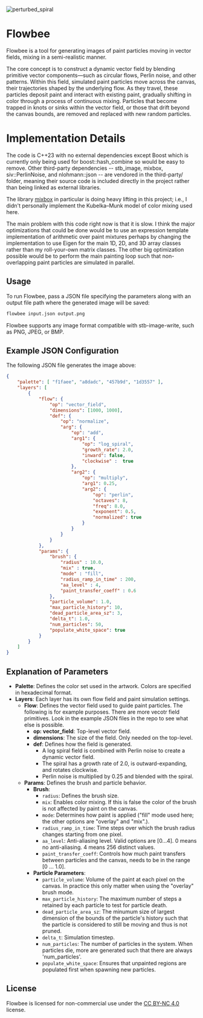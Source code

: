 
![perturbed_spiral](https://github.com/user-attachments/assets/ab74148f-91a3-4846-ace9-4587ab0f3353)

# Flowbee

Flowbee is a tool for generating images of paint particles moving in vector fields, mixing in a semi-realistic manner. 

The core concept is to construct a dynamic vector field by blending primitive vector components—such as circular flows, Perlin noise, and other patterns. Within this field, simulated paint particles move across the canvas, their trajectories shaped by the underlying flow. As they travel, these particles deposit paint and interact with existing paint, gradually shifting in color through a process of continuous mixing. Particles that become trapped in knots or sinks within the vector field, or those that drift beyond the canvas bounds, are removed and replaced with new random particles.

# Implementation Details

The code is C++23 with no external dependencies except Boost which is currently only being used for boost::hash_combine so would be easy to remove. Other third-party dependencies -- stb_image, mixbox, siv::PerlinNoise, and nlohmann::json -- are vendored in the third-party/ folder, meaning their source code is included directly in the project rather than being linked as external libraries.

The library [mixbox](https://scrtwpns.com/mixbox/) in particular is doing heavy lifting in this project; i.e., I didn't personally implement the Kubelka–Munk model of color mixing used here.

The main problem with this code right now is that it is slow. I think the major optimizations that could be done would be to use an expression template implementation of arithmetic over paint mixtures perhaps by changing the implementation to use Eigen for the main 1D, 2D, and 3D array classes rather than my roll-your-own matrix classes. The other big optimization possible would be to perform the main painting loop such that non-overlapping paint particles are simulated in parallel.

## Usage

To run Flowbee, pass a JSON file specifying the parameters along with an output file path where the generated image will be saved:

```sh
flowbee input.json output.png
```

Flowbee supports any image format compatible with stb-image-write, such as PNG, JPEG, or BMP.

## Example JSON Configuration

The following JSON file generates the image above:

```json
{
    "palette": [ "f1faee", "a8dadc", "457b9d", "1d3557" ],
    "layers": [
        {
            "flow": {
                "op": "vector_field",
                "dimensions": [1000, 1000],
                "def": {
                    "op": "normalize",
                    "arg": {
                        "op": "add",
                        "arg1": {
                            "op": "log_spiral",
                            "growth_rate": 2.0,
                            "inward": false,
                            "clockwise" :  true
                        },
                        "arg2": {
                            "op": "multiply",
                            "arg1": 0.25,
                            "arg2": {    
                                "op": "perlin",
                                "octaves": 8,
                                "freq": 8.0,
                                "exponent": 0.5,
                                "normalized": true
                            }  
                        }
                    }
                }
            },
            "params": {
                "brush": {
                    "radius" : 10.0,
                    "mix" : true,
                    "mode" : "fill",
                    "radius_ramp_in_time" : 200,
                    "aa_level" : 4,
                    "paint_transfer_coeff" : 0.6
                },
                "particle_volume": 1.0,
                "max_particle_history": 10,
                "dead_particle_area_sz": 3,
                "delta_t": 1.0,
                "num_particles": 50,
                "populate_white_space": true
            }
        }
    ]
}
```

## Explanation of Parameters

- **Palette**: Defines the color set used in the artwork. Colors are specified in hexadecimal format.
- **Layers**: Each layer has its own flow field and paint simulation settings.
  - **Flow**: Defines the vector field used to guide paint particles. The following is for example purposes. There are more vecotr field primitives. Look in the example JSON files in the repo to see what else is possible.
    - **op: vector\_field**: Top-level vector field.
    - **dimensions**: The size of the field. Only needed on the top-level.
    - **def**: Defines how the field is generated.
      - A log spiral field is combined with Perlin noise to create a dynamic vector field.
      - The spiral has a growth rate of 2.0, is outward-expanding, and rotates clockwise.
      - Perlin noise is multiplied by 0.25 and blended with the spiral.
  - **Params**: Defines the brush and particle behavior.
    - **Brush**:
      - `radius`: Defines the brush size.
      - `mix`: Enables color mixing. If this is false the color of the brush is not affected by paint on the canvas.
      - `mode`: Determines how paint is applied ("fill" mode used here; the other options are "overlay" and "mix".).
      - `radius_ramp_in_time`: Time steps over which the brush radius changes starting from one pixel.
      - `aa_level`: Anti-aliasing level. Valid options are [0...4]. 0 means no anti-aliasing. 4 means 256 distinct values.
      - `paint_transfer_coeff`: Controls how much paint transfers between particles and the canvas, needs to be in the range [0 ... 1.0].
    - **Particle Parameters**:
      - `particle_volume`: Volume of the paint at each pixel on the canvas. In practice this only matter when using the "overlay" brush mode.
      - `max_particle_history`: The maximum number of steps a retained by each particle to test for particle death.
      - `dead_particle_area_sz`: The minumum size of largest dimension of the bounds of the particle's history such that the particle is considered to still be moving and thus is not pruned. 
      - `delta_t`: Simulation timestep.
      - `num_particles`: The number of particles in the system. When particles die, more are generated such that there are always 'num_particles'.
      - `populate_white_space`: Ensures that unpainted regions are populated first when spawning new particles.

## License

Flowbee is licensed for non-commercial use under the [CC BY-NC 4.0](https://creativecommons.org/licenses/by-nc/4.0/) license.

